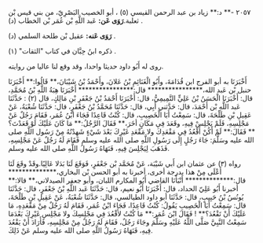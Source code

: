 ٢٠٥٧ -** د:** زياد بن عبد الرحمن القيسي (٥) ، أبو الخصيب البَصْرِيّ، من بني قيس بْن ثعلبة.**رَوَى عَن:** عَبد اللَّهِ بْن عُمَر بْن الخطاب (د) .

**رَوَى عَنه:** عقيل بْن طلحة السلمي (د) .

ذكره ابنُ حِبَّان في كتاب "الثقات" (١) .

روى له أَبُو داود حديثا واحدا، وقد وقع لنا عاليا من روايته.

أَخْبَرَنَا به أبو الفرج ابن قُدَامَةَ، وأَبُو الْغَنَائِمِ بْنُ عَلانَ، وأَحْمَدُ بْنُ شَيْبَانَ،** قَالُوا:** أَخْبَرَنَا حنبل بْن عَبد الله،**************** قال:**************** أَخْبَرَنَا هِبَةُ اللَّهِ بْنُ مُحَمَّدِ، قال: أَخْبَرَنَا الْحَسَنُ بْنُ عَلِيٍّ التَّمِيمِيُّ، قال: أَخْبَرَنَا أَحْمَدُ بْنُ جَعْفَرِ بْنِ مَالِكٍ، قال (٢) : حَدَّثَنَا عَبد اللَّهِ بْن أَحْمَدَ، قال: حَدَّثني أَبِي، قال: حَدَّثَنَا مُحَمَّدُ بْنُ جَعْفَرٍ، قال: حَدَّثَنَا شُعْبَةُ، عَنْ عَقِيلِ بْنِ طَلْحَةَ، قال: سَمِعْتُ أَبَا الْخَصِيبِ، قال: كُنْتُ قَاعِدًا فَجَاءَ ابْنُ عُمَر، فَقَامَ رَجُلٌ عَنْ مَجْلِسِهِ، فَلَمْ يَجْلِسْ فِيهِ، وقَعَدَ فِي مَكَانٍ أخَرَ،** فَقَالَ الرَّجُلُ:** مَا كَانَ عَلَيْكَ لَوْ قَعَدْتَ؟** فَقَالَ:** لَمْ أَكُنْ أَقْعُدُ فِي مَقْعَدِكَ ولا مَقْعَدِ غَيْرِكَ بَعْدَ شَيْءٍ شَهِدْتُهُ مِنْ رَسُول اللَّهِ صلى الله عليه وسَلَّمَ: جَاءَ رَجُلٍ إِلَى رَسُولِ اللَّهِ صلى الله عليه وسلم فَقَامَ لَهُ رَجُلٌ عَنْ مَجْلِسِهِ، فَذَهَبَ لِيَجْلِسَ فِيهِ، فَنَهَاهُ رَسُولُ اللَّهِ صلى الله عليه وسلم.

رواه (٣) عن عثمان ابن أَبي شَيْبَة، عَنْ مُحَمَّد بْن جَعْفَرٍ، فَوَقَعَ لَنَا بَدَلا عَالِيًا.وقَدْ وقَعَ لَنَا أَعْلَى مِنْ هذا بدرجة أخرى، أخبرنا به أبو الحسن بْن البخاري،************** قال:************** أَنْبَأَنَا القاضي أَبُو المكارم اللبان، وأبو جعفر الصيدلاني،** قالا:** أخبرنا أَبُو عَلِيّ الحداد، قال: أَخْبَرَنَا أَبُو نعيم، قال: حَدَّثَنَا عَبد اللَّهِ بْنُ جَعْفَرٍ، قال: حَدَّثَنَا يُونُسُ بْنُ حَبِيبٍ، قال: حَدَّثَنَا أبو داود الطيالسي، قال: حَدَّثَنَا شُعْبَةُ، عَنْ عَقِيلِ بْنِ طَلْحَةَ، قال: سَمِعْتُ أَبَا الْخَصِيبِ يَقُولُ: كُنْتُ قَاعِدًا، فَجَاءَ ابْنُ عُمَر، فَقَامَ لَهُ رَجُلٌ مِنْ مَقْعَدِهِ، مَا عَلَيْكَ أَنْ تَقْعُدَ؟** ! فَقَالَ ابْنَ عُمَر:** مَا كُنْتُ لأَقْعُدَ فِي مَجْلِسِكَ ولا مَجْلِسِ غَيْرِكَ بَعْدَمَا سَمِعْتُ النَّبِيَّ صَلَّى اللَّهُ عَلَيْهِ وسَلَّمَ وجَاءَ رَجُلٌ، فَقَامَ لَهُ رَجُلٌ مِنْ مَجْلِسِهِ، فَأَرَادَ أَنْ يَقْعُدَ فِيهِ، فَنَهَاهُ رَسُولُ اللَّهِ صلى الله عليه وسلم عَنْ ذَلِكَ.